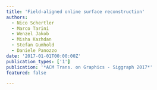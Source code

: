 ```yaml
---
title: 'Field-aligned online surface reconstruction'
authors:
  - Nico Schertler
  - Marco Tarini
  - Wenzel Jakob
  - Misha Kazhdan
  - Stefan Gumhold
  - Daniele Panozzo
date: '2017-01-01T00:00:00Z'
publication_types: ['1']
publication: '*ACM Trans. on Graphics - Siggraph 2017*'
featured: false

---
```

